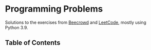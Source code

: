 # Programming Problems

Solutions to the exercises from [Beecrowd](https://www.beecrowd.com.br/) and [LeetCode](https://leetcode.com/), mostly using Python 3.9.

## Table of Contents




